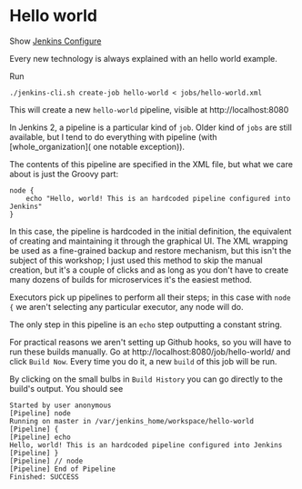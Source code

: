 # Hello world

Show [Jenkins Configure](http://localhost:8080/job/hello-world/configure)

Every new technology is always explained with an hello world example.

Run
```
./jenkins-cli.sh create-job hello-world < jobs/hello-world.xml
```

This will create a new `hello-world` pipeline, visible at http://localhost:8080

In Jenkins 2, a pipeline is a particular kind of `job`. Older kind of `jobs` are still available, but I tend to do everything with pipeline (with [whole_organization]( one notable exception)).

The contents of this pipeline are specified in the XML file, but what we care about is just the Groovy part:
```
node {
    echo "Hello, world! This is an hardcoded pipeline configured into Jenkins"
}
```

In this case, the pipeline is hardcoded in the initial definition, the equivalent of creating and maintaining it through the graphical UI. The XML wrapping be used as a fine-grained backup and restore mechanism, but this isn't the subject of this workshop; I just used this method to skip the manual creation, but it's a couple of clicks and as long as you don't have to create many dozens of builds for microservices it's the easiest method.

Executors pick up pipelines to perform all their steps; in this case with `node {` we aren't selecting any particular executor, any node will do.

The only step in this pipeline is an `echo` step outputting a constant string.

For practical reasons we aren't setting up Github hooks, so you will have to run these builds manually. Go at http://localhost:8080/job/hello-world/ and click `Build Now`. Every time you do it, a new `build` of this job will be run.

By clicking on the small bulbs in `Build History` you can go directly to the build's output. You should see

```
Started by user anonymous
[Pipeline] node
Running on master in /var/jenkins_home/workspace/hello-world
[Pipeline] {
[Pipeline] echo
Hello, world! This is an hardcoded pipeline configured into Jenkins
[Pipeline] }
[Pipeline] // node
[Pipeline] End of Pipeline
Finished: SUCCESS
```

